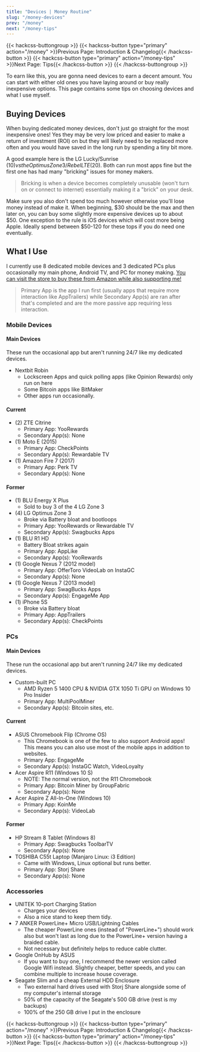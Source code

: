 ```yaml
---
title: "Devices | Money Routine"
slug: "/money-devices"
prev: "/money"
next: "/money-tips"
---
```


{{< hackcss-buttongroup >}}
    {{< hackcss-button type="primary" action="/money" >}}Previous Page:
        Introduction & Changelog{{< /hackcss-button >}}
    {{< hackcss-button type="primary" action="/money-tips" >}}Next Page: Tips{{<
        /hackcss-button >}}
{{< /hackcss-buttongroup >}}

To earn like this, you are gonna need devices to earn a decent amount. You can
start with either old ones you have laying around or buy really inexpensive
options. This page contains some tips on choosing devices and what I use myself.

## Buying Devices

When buying dedicated money devices, don't just go straight for the most
inexpensive ones! Yes they may be very low priced and easier to make a return of
investment (ROI) on but they will likely need to be replaced more often and you
would have saved in the long run by spending a tiny bit more.

A good example here is the LG Lucky/Sunrise ($10) vs the Optimus Zone 3/Rebel
LTE ($20). Both can run most apps fine but the first one has had many "bricking"
issues for money makers.

> Bricking is when a device becomes completely unusable (won't turn on or
> connect to internet) essentially making it a "brick" on your desk.

Make sure you also don't spend too much however otherwise you'll lose money
instead of make it. When beginning, $30 should be the max and then later on, you
can buy some slightly more expensive devices up to about $50. One exception to
the rule is iOS devices which will cost more being Apple. Ideally spend between
$50-120 for these tops if you do need one eventually.

## What I Use

I currently use 8 dedicated mobile devices and 3 dedicated PCs plus occasionally
my main phone, Android TV, and PC for money making. [You can visit the store to
buy these from Amazon while also supporting
me!](https://brandongiesing.com/store)

> Primary App is the app I run first (usually apps that require more interaction
> like AppTrailers) while Secondary App(s) are ran after that's completed and
> are the more passive app requiring less interaction.

### Mobile Devices

#### Main Devices

These run the occasional app but aren't running 24/7 like my dedicated devices.

- Nextbit Robin
  - Lockscreen Apps and quick polling apps (like Opinion Rewards) only run on
    here
  - Some Bitcoin apps like BitMaker
  - Other apps run occasionally.

#### Current

- (2) ZTE Citrine
  - Primary App: YooRewards
  - Secondary App(s): None
- (1) Moto E (2015)
  - Primary App: CheckPoints
  - Secondary App(s): Rewardable TV
- (1) Amazon Fire 7 (2017)
  - Primary App: Perk TV
  - Secondary App(s): None

#### Former

- (1) BLU Energy X Plus
  - Sold to buy 3 of the 4 LG Zone 3
- (4) LG Optimus Zone 3
  - Broke via Battery bloat and bootloops
  - Primary App: YooRewards or Rewardable TV
  - Secondary App(s): Swagbucks Apps
- (1) BLU R1 HD
  - Battery Bloat strikes again
  - Primary App: AppLike
  - Secondary App(s): YooRewards
- (1) Google Nexus 7 (2012 model)
  - Primary App: OfferToro VideoLab on InstaGC
  - Secondary App(s): None
- (1) Google Nexus 7 (2013 model)
  - Primary App: SwagBucks Apps
  - Secondary App(s): EngageMe App
- (1) iPhone 5S
  - Broke via Battery bloat
  - Primary App: AppTrailers
  - Secondary App(s): CheckPoints

### PCs

#### Main Devices

These run the occasional app but aren't running 24/7 like my dedicated devices.

- Custom-built PC
  - AMD Ryzen 5 1400 CPU & NVIDIA GTX 1050 Ti GPU on Windows 10 Pro Insider
  - Primary App: MultiPoolMiner
  - Secondary App(s): Bitcoin sites, etc.

#### Current

- ASUS Chromebook Flip (Chrome OS)
  - This Chromebook is one of the few to also support Android apps! This means
    you can also use most of the mobile apps in addition to websites.
  - Primary App: EngageMe
  - Secondary App(s): InstaGC Watch, VideoLoyalty
- Acer Aspire R11 (Windows 10 S)
  - NOTE: The normal version, not the R11 Chromebook
  - Primary App: Bitcoin Miner by GroupFabric
  - Secondary App(s): None
- Acer Aspire Z All-In-One (Windows 10)
  - Primary App: KoinMe
  - Secondary App(s): VideoLab

#### Former

- HP Stream 8 Tablet (Windows 8)
  - Primary App: Swagbucks ToolbarTV
  - Secondary App(s): None
- TOSHIBA C55t Laptop (Manjaro Linux: i3 Edition)
  - Came with Windows, Linux optional but runs better.
  - Primary App: Storj Share
  - Secondary App(s): None

### Accessories

- UNITEK 10-port Charging Station
  - Charges your devices
  - Also a nice stand to keep them tidy.
- 7 ANKER PowerLine+ Micro USB/Lightning Cables
  - The cheaper PowerLine ones (instead of "PowerLine+") should work also but
    won't last as long due to the PowerLine+ version having a braided cable.
  - Not necessary but definitely helps to reduce cable clutter.
- Google OnHub by ASUS
  - If you want to buy one, I recommend the newer version called Google Wifi
    instead. Slightly cheaper, better speeds, and you can combine multiple to
    increase house coverage.
- Seagate Slim and a cheap External HDD Enclosure
  - Two external hard drives used with Storj Share alongside some of my
    computer's internal storage
  - 50% of the capacity of the Seagate's 500 GB drive (rest is my backups)
  - 100% of the 250 GB drive I put in the enclosure

{{< hackcss-buttongroup >}}
    {{< hackcss-button type="primary" action="/money" >}}Previous Page:
        Introduction & Changelog{{< /hackcss-button >}}
    {{< hackcss-button type="primary" action="/money-tips" >}}Next Page: Tips{{<
        /hackcss-button >}}
{{< /hackcss-buttongroup >}}
